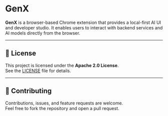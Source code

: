 # GenX

**GenX** is a browser-based Chrome extension that provides a local-first AI UI and developer studio. It enables users to interact with backend services and AI models directly from the browser.

---

## 📄 License

This project is licensed under the **Apache 2.0 License**.  
See the [LICENSE](LICENSE) file for details.

---

## 🤝 Contributing

Contributions, issues, and feature requests are welcome.  
Feel free to fork the repository and open a pull request.
